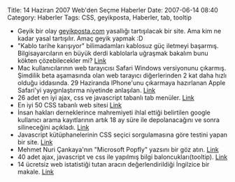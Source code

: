 Title: 14 Haziran 2007 Web&#039;den Seçme Haberler
Date: 2007-06-14 08:40
Category: Haberler
Tags: CSS, geyikposta, Haberler, tab, tooltip

-   Geyik bir olay [geyikposta.com][] yasallığı tartışılacak bir site.
    Ama kim ne kadar yasal tartışılır. Amaç geyik yapmak :D
-   "Kablo tarihe karışıyor" bilimadamları kablosuz güç iletmeyi
    başarmış. Bilgisayarcıların en büyük derdi kablolarla uğraşmak
    bakalım bunu kökten çözebilecekler mi? [Link][]
-   Mac kullanıcılarının web tarayıcısı Safari Windows versiyonunu
    çıkarmış. Şimdilik beta aşamasında olan web tarayıcı diğerlerinden 2
    kat daha hızlı olduğu iddasında. 29 Haziranda IPhone'unu çıkarmaya
    hazırlanan Apple Safari'yi yaygınlaştırma niyetinde anlaşılan.
    [Link][1]
-   26 adet en iyi ajax, css ve javascript tabanlı tab menüler.
    [Link][2]
-   En iyi 50 CSS tabanlı web sitesi [Link][3]
-   İnsan hakları derneklerince mahremiyeti ihlal ettiği belirtilen
    google kullanıcı arama kayıtlarının artık 18 ay süre ile
    depolanacağını ve sonra silineceğini açıkladı. [Link][4]
-   Javascript kütüphanelerinin CSS seçici sorgulamasına göre testini
    yapan bir site. [Link][5]
-   Mehmet Nuri Çankaya'nın "Microsoft Popfly" yazsını bir göz atın.
    [Link][6]
-   40 adet ajax, javascript ve css ile yapılmış bilgi
    baloncukları(tooltip). [Link][7]
-   14 ücretsiz web istatistiği tutan aracın değerlendirildiği İngilzice
    bir makale. [Link][8]

</p>

  [geyikposta.com]: http://www.geyikposta.com/
  [Link]: http://www.ntvmsnbc.com/news/410595.asp "Link"
  [1]: http://www.apple.com/safari/ "Link"
  [2]: http://www.wittysparks.com/2007/06/10/26-best-ways-to-implement-ajax-css-and-javascript-based-tabs/
    "Link"
  [3]: http://usabilitychecklist.blogspot.com/2007/06/50-beautiful-css-based-web-designs.html
    "Link"
  [4]: http://www.internethaber.com/news_detail.php?id=89298 "Link"
  [5]: http://mootools.net/slickspeed/ "Link"
  [6]: http://www.nuricankaya.com/default.asp?gunluk_id=201 "Link"
  [7]: http://www.smashingmagazine.com/2007/06/12/tooltips-scripts-ajax-javascript-css-dhtml/
    "Link"
  [8]: http://http://www.hongkiat.com/blog/top-14-free-web-statistics-tools/
    "Link"
